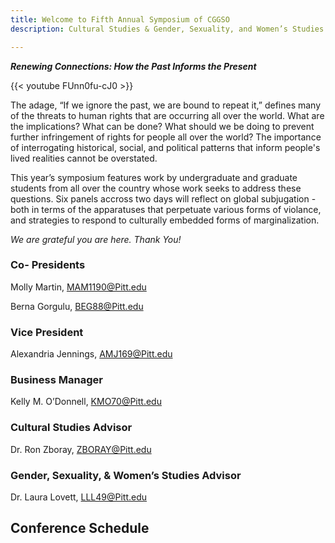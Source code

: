 ```yaml
---
title: Welcome to Fifth Annual Symposium of CGGSO
description: Cultural Studies & Gender, Sexuality, and Women’s Studies Graduate Student Organization.

---
```

***Renewing Connections: How the Past Informs the Present***

{{< youtube FUnn0fu-cJ0 >}}

The adage, “If we ignore the past, we are bound to repeat it,” defines many of the threats to human rights that are occurring all over the world. What are the implications? What can be done? What should we be doing to prevent further infringement of rights for people all over the world? The importance of interrogating historical, social, and political patterns that inform people's lived realities cannot be overstated.

This year’s symposium features work by undergraduate and graduate students from all over the country whose work seeks to address these questions. Six panels accross two days will reflect on global subjugation -both in terms of the apparatuses that perpetuate various forms of violance, and strategies to respond to culturally embedded forms of marginalization.

_We are grateful you are here. Thank You!_

### Co- Presidents
Molly Martin, [MAM1190@Pitt.edu](MAM1190@Pitt.edu)

Berna Gorgulu, [BEG88@Pitt.edu](BEG88@Pitt.edu)
### Vice President
Alexandria Jennings, [AMJ169@Pitt.edu](BEG88@Pitt.edu)
### Business Manager
Kelly M. O’Donnell, [KMO70@Pitt.edu](KMO70@Pitt.edu)
### Cultural Studies Advisor
Dr. Ron Zboray, [ZBORAY@Pitt.edu](ZBORAY@Pitt.edu)
### Gender, Sexuality, & Women’s Studies Advisor
Dr. Laura Lovett, [LLL49@Pitt.edu](LLL49@Pitt.edu)



## Conference Schedule

<script src="https://events.timely.fun/embed.js" data-src="https://events.timely.fun/3gksn9yd/?range=custom&start_date=2023-02-16&end_date=2023-02-17" data-max-height="0"  id="timely_script" class="timely-script"></script>